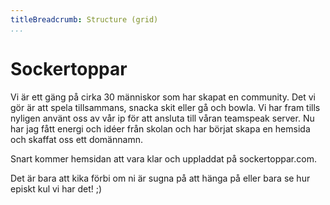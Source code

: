```yaml
---
titleBreadcrumb: Structure (grid)
...
```

Sockertoppar
===============================

Vi är ett gäng på cirka 30 människor som har skapat en community. Det vi gör är att spela
tillsammans, snacka skit eller gå och bowla. Vi har fram tills nyligen använt oss av vår
ip för att ansluta till våran teamspeak server. Nu har jag fått energi och idéer från skolan
och har börjat skapa en hemsida och skaffat oss ett domännamn.

Snart kommer hemsidan att vara klar och uppladdat på sockertoppar.com.

Det är bara att kika förbi om ni är sugna på att hänga på eller bara se hur
episkt kul vi har det! ;)
